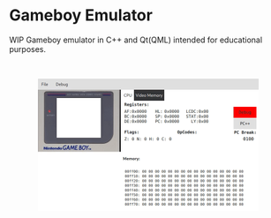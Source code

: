 # Gameboy Emulator
WIP Gameboy emulator in C++ and Qt(QML) intended for educational purposes.

<br/>
<p align="center">
  <img src="images/boot.gif" width="400" />
</p>


